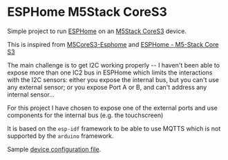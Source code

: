 # ESPHome M5Stack CoreS3

Simple project to run [ESPHome](https://esphome.io/) on an [M5Stack CoreS3](https://docs.m5stack.com/en/core/CoreS3) device.

This is inspired from [M5CoreS3-Esphome](https://github.com/m5stack/M5CoreS3-Esphome) and [ESPHome - M5-Stack Core S3](https://github.com/gnumpi/esphome_m5stack_core_s3)

The main challenge is to get I2C working properly -- I haven't been able to expose more than one IC2 bus in ESPHome which limits the interactions with the I2C sensors: either you expose the internal bus, but you can't use any external sensor; or you expose Port A or B, and can't address any internal sensor...

For this project I have chosen to expose one of the external ports and use components for the internal bus (e.g. the touchscreen)

It is based on the `esp-idf` framework to be able to use MQTTS which is not supported by the `arduino` framework.

Sample [device configuration file](./example/m5stack_envIII_mqtt.yaml).
